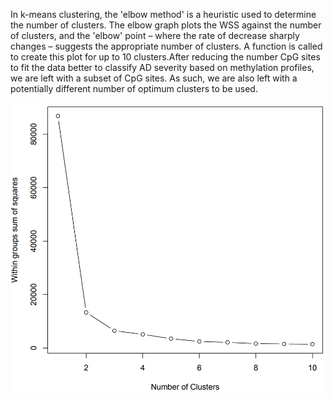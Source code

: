 
In k-means clustering, the 'elbow method' is a heuristic used to determine the number of clusters.  The elbow graph plots the WSS against the number of clusters, and the 'elbow' point – where the rate of decrease sharply changes – suggests the appropriate number of clusters. A function is called to create this plot for up to 10 clusters.After reducing the number CpG sites to fit the data better to classify AD severity based on methylation profiles, we are left with a subset of CpG sites. As such, we are also left with a potentially different number of optimum clusters to be used.

![elbow](https://github.com/gastonguaysiu/ML-AD-reclassification/blob/main/output/opt/elbow_opt_kmeans.png?raw=true)


